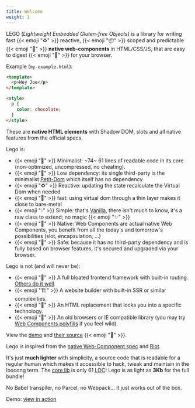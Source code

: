 ```yaml
---
title: Welcome
weight: 1
---
```


LEGO (_Lightweight Embedded Gluten-free Objects_) is a library for writing fast {{< emoji "♻️" >}} reactive, {{< emoji "📦" >}} scoped and predictable {{< emoji "🏡" >}} **native web-components** in HTML/CSS/JS, that are easy to digest {{< emoji "🌱" >}} for your browser.

Example (`my-example.html`):

```html
<template>
  <p>Hey Joe</p>
</template>

<style>
  p {
    color: chocolate;
  }
</style>
```

These are **native HTML elements** with Shadow DOM, slots and all native features from the official specs.

Lego is:

- {{< emoji "👙" >}} Minimalist: ~74~ 61 lines of readable code in its core (non-optimized, uncompressed, no cheating).
- {{< emoji "🌱" >}} Low dependency: its single third-party is the minimalist [Petit-Dom](https://github.com/yelouafi/petit-dom) which itself has no dependency
- {{< emoji "♻️" >}} Reactive: updating the state recalculate the Virtual Dom when needed
- {{< emoji "🚀" >}} fast: using virtual dom through a thin layer makes it close to bare-metal
- {{< emoji "💧" >}} Simple: that's [Vanilla](http://vanilla-js.com/), there isn't much to know, it's a raw class to extend; no magic {{< emoji "✨" >}}
- {{< emoji "🏡" >}} Native: Web Components are actual native Web Components, you benefit from all the today's and tomorrow's possibilities (slot, encapsulation, …)
- {{< emoji "🦺" >}} Safe: because it has no third-party dependency and is
  fully based on browser features, it's secured and upgraded
  via your browser.

Lego is not (and will never be):

- {{< emoji "🏯" >}} A full bloated frontend framework with built-in routing. [Others do it well](https://github.com/visionmedia/page.js).
- {{< emoji "🏗" >}} A website builder with built-in SSR or similar complexities.
- {{< emoji "🔐" >}} An HTML replacement that locks you into a specific technology.
- {{< emoji "🧓" >}} An old browsers or IE compatible library (you may try [Web Components polyfills](https://github.com/webcomponents/polyfills) if you feel wild).

View the [demo](https://polight.github.io/lego-demo/) and [their source](https://github.com/Polight/lego-demo) {{< emoji "🧪" >}}.

Lego is inspired from the [native Web-Component spec](https://developer.mozilla.org/en-US/docs/Web/Web_Components) and [Riot](https://riot.js.org/).

It's just **much lighter** with simplicity, a source code that is readable for a regular human which makes it accessible to hack, tweak and maintain in the loooong term.
The [core lib](https://github.com/Polight/lego/blob/master/src/lib/Component.js) is only 61 <abbr title="Lines Of Code">LOC</abbr>!
Lego is as light as **3Kb** for the full bundle!

No Babel transpiler, no Parcel, no Webpack… it just works out of the box.

Demo: [view in action](https://polight.github.io/lego-demo/)
